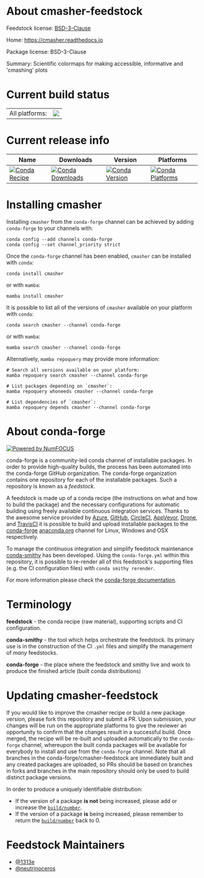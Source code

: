 About cmasher-feedstock
=======================

Feedstock license: [BSD-3-Clause](https://github.com/conda-forge/cmasher-feedstock/blob/main/LICENSE.txt)

Home: https://cmasher.readthedocs.io

Package license: BSD-3-Clause

Summary: Scientific colormaps for making accessible, informative and 'cmashing' plots

Current build status
====================


<table><tr><td>All platforms:</td>
    <td>
      <a href="https://dev.azure.com/conda-forge/feedstock-builds/_build/latest?definitionId=10478&branchName=main">
        <img src="https://dev.azure.com/conda-forge/feedstock-builds/_apis/build/status/cmasher-feedstock?branchName=main">
      </a>
    </td>
  </tr>
</table>

Current release info
====================

| Name | Downloads | Version | Platforms |
| --- | --- | --- | --- |
| [![Conda Recipe](https://img.shields.io/badge/recipe-cmasher-green.svg)](https://anaconda.org/conda-forge/cmasher) | [![Conda Downloads](https://img.shields.io/conda/dn/conda-forge/cmasher.svg)](https://anaconda.org/conda-forge/cmasher) | [![Conda Version](https://img.shields.io/conda/vn/conda-forge/cmasher.svg)](https://anaconda.org/conda-forge/cmasher) | [![Conda Platforms](https://img.shields.io/conda/pn/conda-forge/cmasher.svg)](https://anaconda.org/conda-forge/cmasher) |

Installing cmasher
==================

Installing `cmasher` from the `conda-forge` channel can be achieved by adding `conda-forge` to your channels with:

```
conda config --add channels conda-forge
conda config --set channel_priority strict
```

Once the `conda-forge` channel has been enabled, `cmasher` can be installed with `conda`:

```
conda install cmasher
```

or with `mamba`:

```
mamba install cmasher
```

It is possible to list all of the versions of `cmasher` available on your platform with `conda`:

```
conda search cmasher --channel conda-forge
```

or with `mamba`:

```
mamba search cmasher --channel conda-forge
```

Alternatively, `mamba repoquery` may provide more information:

```
# Search all versions available on your platform:
mamba repoquery search cmasher --channel conda-forge

# List packages depending on `cmasher`:
mamba repoquery whoneeds cmasher --channel conda-forge

# List dependencies of `cmasher`:
mamba repoquery depends cmasher --channel conda-forge
```


About conda-forge
=================

[![Powered by
NumFOCUS](https://img.shields.io/badge/powered%20by-NumFOCUS-orange.svg?style=flat&colorA=E1523D&colorB=007D8A)](https://numfocus.org)

conda-forge is a community-led conda channel of installable packages.
In order to provide high-quality builds, the process has been automated into the
conda-forge GitHub organization. The conda-forge organization contains one repository
for each of the installable packages. Such a repository is known as a *feedstock*.

A feedstock is made up of a conda recipe (the instructions on what and how to build
the package) and the necessary configurations for automatic building using freely
available continuous integration services. Thanks to the awesome service provided by
[Azure](https://azure.microsoft.com/en-us/services/devops/), [GitHub](https://github.com/),
[CircleCI](https://circleci.com/), [AppVeyor](https://www.appveyor.com/),
[Drone](https://cloud.drone.io/welcome), and [TravisCI](https://travis-ci.com/)
it is possible to build and upload installable packages to the
[conda-forge](https://anaconda.org/conda-forge) [anaconda.org](https://anaconda.org/)
channel for Linux, Windows and OSX respectively.

To manage the continuous integration and simplify feedstock maintenance
[conda-smithy](https://github.com/conda-forge/conda-smithy) has been developed.
Using the ``conda-forge.yml`` within this repository, it is possible to re-render all of
this feedstock's supporting files (e.g. the CI configuration files) with ``conda smithy rerender``.

For more information please check the [conda-forge documentation](https://conda-forge.org/docs/).

Terminology
===========

**feedstock** - the conda recipe (raw material), supporting scripts and CI configuration.

**conda-smithy** - the tool which helps orchestrate the feedstock.
                   Its primary use is in the construction of the CI ``.yml`` files
                   and simplify the management of *many* feedstocks.

**conda-forge** - the place where the feedstock and smithy live and work to
                  produce the finished article (built conda distributions)


Updating cmasher-feedstock
==========================

If you would like to improve the cmasher recipe or build a new
package version, please fork this repository and submit a PR. Upon submission,
your changes will be run on the appropriate platforms to give the reviewer an
opportunity to confirm that the changes result in a successful build. Once
merged, the recipe will be re-built and uploaded automatically to the
`conda-forge` channel, whereupon the built conda packages will be available for
everybody to install and use from the `conda-forge` channel.
Note that all branches in the conda-forge/cmasher-feedstock are
immediately built and any created packages are uploaded, so PRs should be based
on branches in forks and branches in the main repository should only be used to
build distinct package versions.

In order to produce a uniquely identifiable distribution:
 * If the version of a package **is not** being increased, please add or increase
   the [``build/number``](https://docs.conda.io/projects/conda-build/en/latest/resources/define-metadata.html#build-number-and-string).
 * If the version of a package **is** being increased, please remember to return
   the [``build/number``](https://docs.conda.io/projects/conda-build/en/latest/resources/define-metadata.html#build-number-and-string)
   back to 0.

Feedstock Maintainers
=====================

* [@1313e](https://github.com/1313e/)
* [@neutrinoceros](https://github.com/neutrinoceros/)

